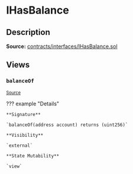 # IHasBalance

## Description

**Source:** [contracts/interfaces/IHasBalance.sol](https://github.com/Synthetixio/synthetix/tree/v2.24.0-rc/contracts/interfaces/IHasBalance.sol)

## Views

### `balanceOf`

<sub>[Source](https://github.com/Synthetixio/synthetix/tree/v2.24.0-rc/contracts/interfaces/IHasBalance.sol#L6)</sub>

??? example "Details"

    **Signature**

    `balanceOf(address account) returns (uint256)`

    **Visibility**

    `external`

    **State Mutability**

    `view`
